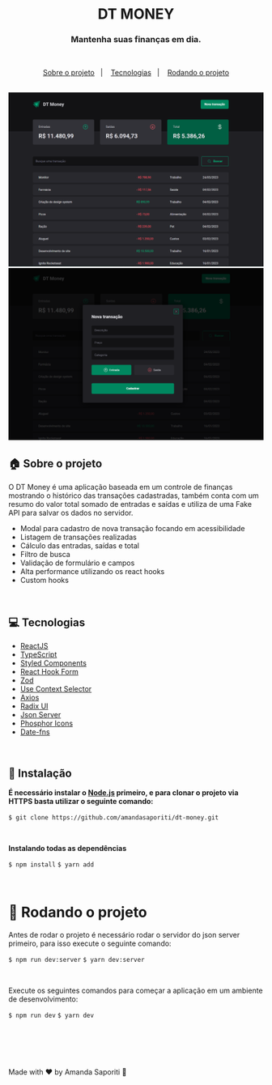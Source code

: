 <h1 align="center">
  DT MONEY
</h1>

<h3 align="center">
  Mantenha suas finanças em dia.
</h3>

<br>

<p align="center">
  <a href="#house-sobre-o-projeto">Sobre o projeto</a>&nbsp;&nbsp;&nbsp;|&nbsp;&nbsp;&nbsp;
  <a href="#computer-tecnologias">Tecnologias</a>&nbsp;&nbsp;&nbsp;|&nbsp;&nbsp;&nbsp;
  <a href="#runner-rodando-o-projeto">Rodando o projeto</a>
</p>

<br>

<img alt="DT Money Interface" src="https://github.com/amandasaporiti/dt-money/blob/master/src/assets/dt-money-interface.png?raw=true">

<img alt="Cadastro de transações" src="https://github.com/amandasaporiti/dt-money/blob/master/src/assets/cadastro-interface.png?raw=true">

## :house: Sobre o projeto

O DT Money é uma aplicação baseada em um controle de finanças mostrando o histórico das transações cadastradas, também conta com um resumo do valor total somado de entradas e saídas e utiliza de uma Fake API para salvar os dados no servidor.

- Modal para cadastro de nova transação focando em acessibilidade
- Listagem de transações realizadas
- Cálculo das entradas, saídas e total
- Filtro de busca
- Validação de formulário e campos
- Alta performance utilizando os react hooks
- Custom hooks

<br>

## :computer: Tecnologias

- [ReactJS](https://reactjs.org/)
- [TypeScript](https://www.typescriptlang.org/)
- [Styled Components](https://styled-components.com/)
- [React Hook Form](https://react-hook-form.com/)
- [Zod](https://zod.dev/)
- [Use Context Selector](https://github.com/dai-shi/use-context-selector)
- [Axios](https://axios-http.com/ptbr/)
- [Radix UI](https://www.radix-ui.com/)
- [Json Server](https://github.com/typicode/json-server)
- [Phosphor Icons](https://phosphoricons.com/)
- [Date-fns](https://date-fns.org/)

<br>

## :construction_worker: Instalação

**É necessário instalar o [Node.js](https://nodejs.org/en/download/) primeiro, e para clonar o projeto via HTTPS basta utilizar o seguinte comando:**

`$ git clone https://github.com/amandasaporiti/dt-money.git`

<br>

**Instalando todas as dependências**

`$ npm install`
`$ yarn add`

<br>

# :runner: Rodando o projeto

Antes de rodar o projeto é necessário rodar o servidor do json server primeiro, para isso execute o seguinte comando:

`$ npm run dev:server`
`$ yarn dev:server`

<br>

Execute os seguintes comandos para começar a aplicação em um ambiente de desenvolvimento:

`$ npm run dev`
`$ yarn dev`

<br>

<br>

<br>

<br>

Made with ♥ by Amanda Saporiti :wave:
